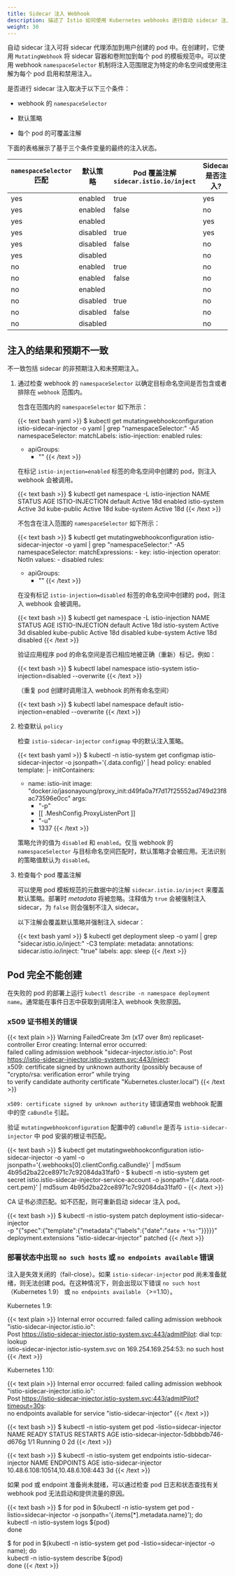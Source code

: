 ```yaml
---
title: Sidecar 注入 Webhook
description: 描述了 Istio 如何使用 Kubernetes webhooks 进行自动 sidecar 注入。
weight: 30
---
```


自动 sidecar 注入可将 sidecar 代理添加到用户创建的 pod 中。在创建时，它使用 `MutatingWebhook` 将 sidecar 容器和卷附加到每个 pod 的模板规范中。可以使用 webhook `namespaceSelector` 机制将注入范围限定为特定的命名空间或使用注解为每个 pod 启用和禁用注入。

是否进行 sidecar 注入取决于以下三个条件：

* webhook 的 `namespaceSelector`

* 默认策略

* 每个 pod 的可覆盖注解

下面的表格展示了基于三个条件变量的最终的注入状态。

| `namespaceSelector` 匹配 | 默认策略 | Pod 覆盖注解`sidecar.istio.io/inject` | Sidecar 是否注入? |
|---------------------------|------------------|---------------------------------------------------|-----------|
| yes                       | enabled          | true                                              | yes       |
| yes                       | enabled          | false                                             | no        |
| yes                       | enabled          |                                                   | yes       |
| yes                       | disabled         | true                                              | yes       |
| yes                       | disabled         | false                                             | no        |
| yes                       | disabled         |                                                   | no        |
| no                        | enabled          | true                                              | no        |
| no                        | enabled          | false                                             | no        |
| no                        | enabled          |                                                   | no        |
| no                        | disabled         | true                                              | no        |
| no                        | disabled         | false                                             | no        |
| no                        | disabled         |                                                   | no        |

## 注入的结果和预期不一致

不一致包括 sidecar 的非预期注入和未预期注入。

1. 通过检查 webhook 的 `namespaceSelector` 以确定目标命名空间是否包含或者排除在 `webhook` 范围内。

    包含在范围内的 `namespaceSelector` 如下所示：

    {{< text bash yaml >}}
    $ kubectl get mutatingwebhookconfiguration istio-sidecar-injector -o yaml | grep "namespaceSelector:" -A5
      namespaceSelector:
        matchLabels:
          istio-injection: enabled
      rules:
      - apiGroups:
        - ""
    {{< /text >}}

    在标记 `istio-injection=enabled` 标签的命名空间中创建的 pod，则注入 webhook 会被调用。

    {{< text bash >}}
    $ kubectl get namespace -L istio-injection
    NAME           STATUS    AGE       ISTIO-INJECTION
    default        Active    18d       enabled
    istio-system   Active    3d
    kube-public    Active    18d
    kube-system    Active    18d
    {{< /text >}}

    不包含在注入范围的 `namespaceSelector` 如下所示：

    {{< text bash >}}
    $ kubectl get mutatingwebhookconfiguration istio-sidecar-injector -o yaml | grep "namespaceSelector:" -A5
      namespaceSelector:
        matchExpressions:
        - key: istio-injection
          operator: NotIn
          values:
          - disabled
      rules:
      - apiGroups:
        - ""
    {{< /text >}}

    在没有标记 `istio-injection=disabled` 标签的命名空间中创建的 pod，则注入 webhook 会被调用。

    {{< text bash >}}
    $ kubectl get namespace -L istio-injection
    NAME           STATUS    AGE       ISTIO-INJECTION
    default        Active    18d
    istio-system   Active    3d        disabled
    kube-public    Active    18d       disabled
    kube-system    Active    18d       disabled
    {{< /text >}}

    验证应用程序 pod 的命名空间是否已相应地被正确（重新）标记，例如：

    {{< text bash >}}
    $ kubectl label namespace istio-system istio-injection=disabled --overwrite
    {{< /text >}}

    （重复 pod 创建时调用注入 webhook 的所有命名空间）

    {{< text bash >}}
    $ kubectl label namespace default istio-injection=enabled --overwrite
    {{< /text >}}

1. 检查默认 `policy`

    检查 `istio-sidecar-injector` `configmap` 中的默认注入策略。

    {{< text bash yaml >}}
    $ kubectl -n istio-system get configmap istio-sidecar-injector -o jsonpath='{.data.config}' | head
    policy: enabled
    template: |-
      initContainers:
      - name: istio-init
        image: "docker.io/jasonayoung/proxy_init:d49fa0a7f7d17f25552ad749d23f8ac73596e0cc"
        args:
        - "-p"
        - [[ .MeshConfig.ProxyListenPort ]]
        - "-u"
        - 1337
    {{< /text >}}

    策略允许的值为 `disabled` 和 `enabled`。仅当 webhook 的 `namespaceSelector` 与目标命名空间匹配时，默认策略才会被应用。无法识别的策略值默认为 `disabled`。

1. 检查每个 pod 覆盖注解

    可以使用 pod 模板规范的元数据中的注解 `sidecar.istio.io/inject` 来覆盖默认策略。部署时 *metadata* 将被忽略。注释值为 `true` 会被强制注入 sidecar，为 `false` 则会强制不注入 sidecar。

    以下注解会覆盖默认策略并强制注入 sidecar：

    {{< text bash yaml >}}
    $ kubectl get deployment sleep -o yaml | grep "sidecar.istio.io/inject:" -C3
    template:
      metadata:
        annotations:
          sidecar.istio.io/inject: "true"
        labels:
          app: sleep
    {{< /text >}}

## Pod 完全不能创建

在失败的 pod 的部署上运行 `kubectl describe -n namespace deployment name`。通常能在事件日志中获取到调用注入 webhook 失败原因。

### x509 证书相关的错误

{{< text plain >}}
Warning  FailedCreate  3m (x17 over 8m)  replicaset-controller  Error creating: Internal error occurred: \
    failed calling admission webhook "sidecar-injector.istio.io": Post https://istio-sidecar-injector.istio-system.svc:443/inject: \
    x509: certificate signed by unknown authority (possibly because of "crypto/rsa: verification error" while trying \
    to verify candidate authority certificate "Kubernetes.cluster.local")
{{< /text >}}

`x509: certificate signed by unknown authority` 错误通常由 webhook 配置中的空 `caBundle` 引起。

验证 `mutatingwebhookconfiguration` 配置中的 `caBundle` 是否与 `istio-sidecar-injector` 中 pod 安装的根证书匹配。

{{< text bash >}}
$ kubectl get mutatingwebhookconfiguration istio-sidecar-injector -o yaml -o jsonpath='{.webhooks[0].clientConfig.caBundle}' | md5sum
4b95d2ba22ce8971c7c92084da31faf0  -
$ kubectl -n istio-system get secret istio.istio-sidecar-injector-service-account -o jsonpath='{.data.root-cert\.pem}' | md5sum
4b95d2ba22ce8971c7c92084da31faf0  -
{{< /text >}}

CA 证书必须匹配。如不匹配，则可重新启动 sidecar 注入 pod。

{{< text bash >}}
$ kubectl -n istio-system patch deployment istio-sidecar-injector \
    -p "{\"spec\":{\"template\":{\"metadata\":{\"labels\":{\"date\":\"`date +'%s'`\"}}}}}"
deployment.extensions "istio-sidecar-injector" patched
{{< /text >}}

### 部署状态中出现 `no such hosts` 或 `no endpoints available` 错误

注入是失效关闭的（fail-close）。如果 `istio-sidecar-injector` pod 尚未准备就绪，则无法创建 pod。在这种情况下，则会出现以下错误 `no such host` （Kubernetes 1.9） 或 `no endpoints available` （>=1.10）。

Kubernetes 1.9:

{{< text plain >}}
Internal error occurred: failed calling admission webhook "istio-sidecar-injector.istio.io": \
    Post https://istio-sidecar-injector.istio-system.svc:443/admitPilot: dial tcp: lookup \
    istio-sidecar-injector.istio-system.svc on 169.254.169.254:53: no such host
{{< /text >}}

Kubernetes 1.10:

{{< text plain >}}
Internal error occurred: failed calling admission webhook "istio-sidecar-injector.istio.io": \
    Post https://istio-sidecar-injector.istio-system.svc:443/admitPilot?timeout=30s: \
    no endpoints available for service "istio-sidecar-injector"
{{< /text >}}

{{< text bash >}}
$  kubectl -n istio-system get pod -listio=sidecar-injector
NAME                            READY     STATUS    RESTARTS   AGE
istio-sidecar-injector-5dbbbdb746-d676g   1/1       Running   0          2d
{{< /text >}}

{{< text bash >}}
$ kubectl -n istio-system get endpoints istio-sidecar-injector
NAME           ENDPOINTS                          AGE
istio-sidecar-injector   10.48.6.108:10514,10.48.6.108:443   3d
{{< /text >}}

如果 pod 或 endpoint 准备尚未就绪，可以通过检查 pod 日志和状态查找有关 webhook pod 无法启动和提供流量的原因。

{{< text bash >}}
$ for pod in $(kubectl -n istio-system get pod -listio=sidecar-injector -o jsonpath='{.items[*].metadata.name}'); do \
    kubectl -n istio-system logs ${pod} \
done

$ for pod in $(kubectl -n istio-system get pod -listio=sidecar-injector -o name); do \
    kubectl -n istio-system describe ${pod} \
done
{{< /text >}}
